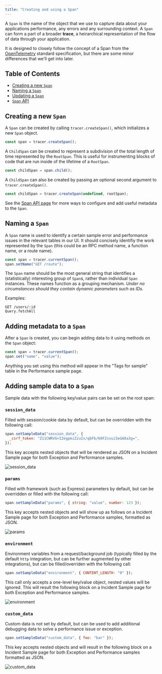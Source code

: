 ```yaml
---
title: "Creating and using a Span"
---
```


A `Span` is the name of the object that we use to capture data about your applications performance, any errors and any surrounding context. A `Span` can form a part of a broader **trace**, a heirarchical representation of the flow of data through your application.

It is designed to closely follow the concept of a Span from the [OpenTelemetry](https://github.com/open-telemetry/opentelemetry-specification) standard specification, but there are some minor differences that we'll get into later.

## Table of Contents

- [Creating a new `Span`](#creating-a-new-span)
- [Naming a `Span`](#naming-a-span)
- [Updating a `Span`](#updating-a-span)
- [`Span` API](#span-api)

## Creating a new `Span`

A `Span` can be created by calling `tracer.createSpan()`, which initializes a new `Span` object.

```js
const span = tracer.createSpan();
```

A `ChildSpan` can be created to represent a subdivision of the total length of time represented by the `RootSpan`. This is useful for instrumenting blocks of code that are run inside of the lifetime of a `RootSpan`.

```js
const childSpan = span.child();
```

A `ChildSpan` can also be created by passing an optional second argument to `tracer.createSpan()`.

```js
const childSpan = tracer.createSpan(undefined, rootSpan);
```

See the [Span API page](span-api.html) for more ways to configure and add useful metadata to the `Span`.

## Naming a `Span`

A `Span` name is used to identify a certain sample error and performance issues in the relevant tables in our UI. It should concisely identifiy the work represented by the `Span` (this could be an RPC method name, a function name, or a route name).

```js
const span = tracer.currentSpan();
span.setName("GET /route");
```

The `Span` name should be the most general string that identifies a (statistically) interesting group of `Span`s, rather than individual `Span` instances. These names function as a grouping mechanism. _Under no circumstances should they contain dynamic parameters such as IDs._

Examples:

```
GET /users/:id
Query.fetchAll
```

## Adding metadata to a `Span`

After a `Span` is created, you can begin adding data to it using methods on the `Span` object:

```js
const span = tracer.currentSpan();
span.set("name", "value");
```

Anything you set using this method will appear in the "Tags for sample" table in the Performance sample page.

## Adding sample data to a `Span`

Sample data with the following key/value pairs can be set on the root span:

### `session_data`

Filled with session/cookie data by default, but can be overridden with the following call:

```js
span.setSampleData("session_data", {
  _csrf_token: "Z11CWRVG+I2egpmiZzuIx/qbFb/60FZssui5eGA8a3g=",
});
```

This key accepts nested objects that will be rendered as JSON on a Incident Sample page for both Exception and Performance samples.

![session_data](/assets/images/screenshots/sample_data/session_data.png)

### `params`

Filled with framework (such as Express) parameters by default, but can be overridden or filled with the following call:

```js
span.setSampleData("params", { string: "value", number: 123 });
```

This key accepts nested objects and will show up as follows on a Incident Sample page for both Exception and Performance samples, formatted as JSON.

![params](/assets/images/screenshots/sample_data/params.png)

### `environment`

Environment variables from a request/background job (typically filled by the default `http` integration, but can be further augmented by other integrations), but can be filled/overriden with the following call:

```js
span.setSampleData("environment", { CONTENT_LENGTH: "0" });
```

This call only accepts a one-level key/value object, nested values will be ignored.
This will result the following block on a Incident Sample page for both Exception and Performance samples.

![environment](/assets/images/screenshots/sample_data/environment.png)

### `custom_data`

Custom data is not set by default, but can be used to add additional debugging data to solve a performance issue or exception.

```js
span.setSampleData("custom_data", { foo: "bar" });
```

This key accepts nested objects and will result in the following block on a Incident Sample page for both Exception and Performance samples formatted as JSON.

![custom_data](/assets/images/screenshots/sample_data/custom_data.png)
